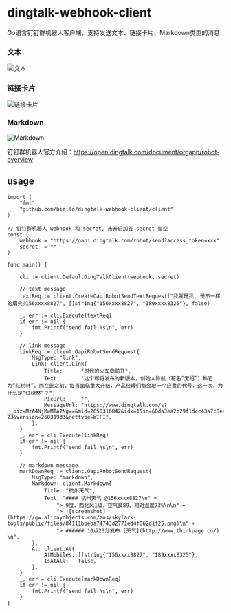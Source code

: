 # dingtalk-webhook-client
Go语言钉钉群机器人客户端，支持发送文本、链接卡片、Markdown类型的消息
### 文本
![文本](https://img.alicdn.com/tfs/TB1jFpqaRxRMKJjy0FdXXaifFXa-497-133.png#align=left&display=inline&height=112&originHeight=133&originWidth=497&status=done&width=418)
### 链接卡片
![链接卡片](https://img.alicdn.com/tfs/TB1VfZtaUgQMeJjy0FeXXXOEVXa-498-193.png#align=left&display=inline&height=138&originHeight=193&originWidth=498&status=done&width=355)
### Markdown
![Markdown](https://img.alicdn.com/tfs/TB1yL3taUgQMeJjy0FeXXXOEVXa-492-380.png#align=left&display=inline&height=241&originHeight=380&originWidth=492&status=done&width=312)

钉钉群机器人官方介绍：https://open.dingtalk.com/document/orgapp/robot-overview

## usage

```
import (
	"fmt"
	"github.com/biello/dingtalk-webhook-client/client"
)

// 钉钉群机器人 webhook 和 secret, 未开启加签 secret 留空
const (
	webhook = "https://oapi.dingtalk.com/robot/send?access_token=xxx"
	secret  = ""
)

func main() {

	cli := client.DefaultDingTalkClient(webhook, secret)

	// text message
	textReq := client.CreateOapiRobotSendTextRequest("我就是我, 是不一样的烟火@156xxxx8827", []string{"156xxxx8827", "189xxxx8325"}, false)

	_, err := cli.Execute(textReq)
	if err != nil {
		fmt.Printf("send fail:%s\n", err)
	}

	// link message
	linkReq := client.OapiRobotSendRequest{
		MsgType: "link",
		Link: client.Link{
			Title:      "时代的火车向前开",
			Text:       "这个即将发布的新版本，创始人陈航（花名“无招”）称它为“红树林”。而在此之前，每当面临重大升级，产品经理们都会取一个应景的代号，这一次，为什么是“红树林”？",
			PicUrl:     "",
			MessageUrl: "https://www.dingtalk.com/s?__biz=MzA4NjMwMTA2Ng==&mid=2650316842&idx=1&sn=60da3ea2b29f1dcc43a7c8e4a7c97a16&scene=2&srcid=09189AnRJEdIiWVaKltFzNTw&from=timeline&isappinstalled=0&key=&ascene=2&uin=&devicetype=android-23&version=26031933&nettype=WIFI",
		},
	}
	_, err = cli.Execute(linkReq)
	if err != nil {
		fmt.Printf("send fail:%s\n", err)
	}

	// markdown message
	markDownReq := client.OapiRobotSendRequest{
		MsgType: "markdown",
		Markdown: client.Markdown{
			Title: "杭州天气",
			Text: "#### 杭州天气 @156xxxx8827\n" +
				"> 9度，西北风1级，空气良89，相对温度73%\n\n" +
				"> ![screenshot](https://gw.alipayobjects.com/zos/skylark-tools/public/files/84111bbeba74743d2771ed4f062d1f25.png)\n" +
				"> ###### 10点20分发布 [天气](http://www.thinkpage.cn/) \n",
		},
		At: client.At{
			AtMobiles: []string{"156xxxx8827", "189xxxx8325"},
			IsAtAll:   false,
		},
	}
	_, err = cli.Execute(markDownReq)
	if err != nil {
		fmt.Printf("send fail:%s\n", err)
	}
}


```
